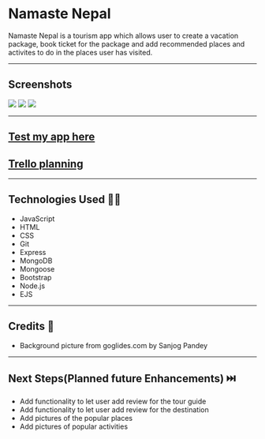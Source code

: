 # Namaste Nepal

Namaste Nepal is a tourism app which allows user to create a vacation package, book ticket for the package and add recommended places and activites to do in the places user has visited.


***

## Screenshots

<img src = "https://i.imgur.com/DmCS8f7.jpg">
<img src = "https://i.imgur.com/KXTbrRh.jpg">
<img src = "https://i.imgur.com/QlhD2ek.png">

***

## <a href="https://namaste---nepal.herokuapp.com/" target="_blank">Test my app here</a>

## <a href="https://trello.com/b/2SJHcB8g/binods-workspace" target="_blank">Trello planning</a>

***

## Technologies Used 🧑‍💻
 * JavaScript 
 * HTML 
 * CSS
 * Git
 * Express
 * MongoDB
 * Mongoose
 * Bootstrap
 * Node.js
 * EJS

***

## Credits 🙌
* Background picture from goglides.com by Sanjog Pandey
***
  
## Next Steps(Planned future Enhancements) ⏭️
* Add functionality to let user add review for the tour guide
* Add functionality to let user add review for the destination
* Add pictures of the popular places 
* Add pictures of popular activities 
